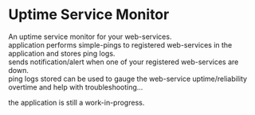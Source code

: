 # Uptime Service Monitor

An uptime service monitor for your web-services.  
application performs simple-pings to registered web-services in the application and stores ping logs.  
sends notification/alert when one of your registered web-services are down.  
ping logs stored can be used to gauge the web-service uptime/reliability overtime and help with troubleshooting...

the application is still a work-in-progress.   


